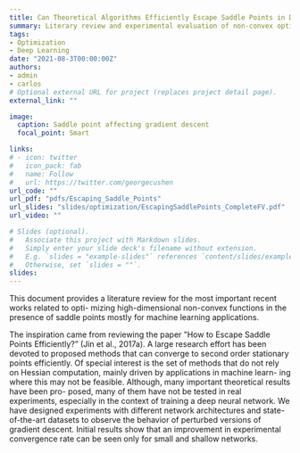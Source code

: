 ```yaml
---
title: Can Theoretical Algorithms Efficiently Escape Saddle Points in Deep Learing?
summary: Literary review and experimental evaluation of non-convex optimization functions designed to escape saddle points in Deep Learning.
tags:
- Optimization
- Deep Learning
date: "2021-08-3T00:00:00Z"
authors:
- admin
- carlos
# Optional external URL for project (replaces project detail page).
external_link: ""

image:
  caption: Saddle point affecting gradient descent
  focal_point: Smart

links:
# - icon: twitter
#   icon_pack: fab
#   name: Follow
#   url: https://twitter.com/georgecushen
url_code: ""
url_pdf: "pdfs/Escaping_Saddle_Points"
url_slides: "slides/optimization/EscapingSaddlePoints_CompleteFV.pdf"
url_video: ""

# Slides (optional).
#   Associate this project with Markdown slides.
#   Simply enter your slide deck's filename without extension.
#   E.g. `slides = "example-slides"` references `content/slides/example-slides.md`.
#   Otherwise, set `slides = ""`.
slides: 
---
```


This document provides a literature review for the most important recent works related to opti- mizing high-dimensional non-convex functions in the presence of saddle points mostly for machine learning applications. 

The inspiration came from reviewing the paper ”How to Escape Saddle Points Efficiently?” (Jin et al., 2017a). A large research effort has been devoted to proposed methods that can converge to second order stationary points efficiently. Of special interest is the set of methods that do not rely on Hessian computation, mainly driven by applications in machine learn- ing where this may not be feasible. Although, many important theoretical results have been pro- posed, many of them have not be tested in real experiments, especially in the context of training a deep neural network. We have designed experiments with different network architectures and state-of-the-art datasets to observe the behavior of perturbed versions of gradient descent. Initial results show that an improvement in experimental convergence rate can be seen only for small and shallow networks.
